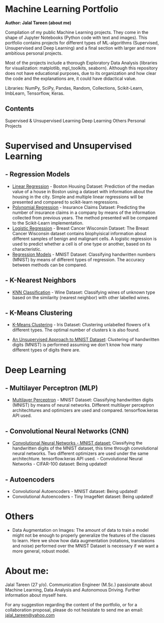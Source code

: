 # Machine Learning Portfolio

**Author: Jalal Tareen (about me)**

Compilation of my public Machine Learning projects. They come in the shape of Jupyter Notebooks (Python code with text and images). This portfolio contains projects for different types of ML-algorithms (Supervised, Unsupervised and Deep Learning) and a final section with larger and more ambitious personal projects.

Most of the projects include a thorough Exploratory Data Analysis (libraries for visualization: matplotlib, mpl_toolkits, seaborn). Although this repository does not have educational purposes, due to its organization and how clear the code and the explanations are, it could have didactical value.

Libraries: NumPy, SciPy, Pandas, Random, Collections, Scikit-Learn, ImbLearn, Tensorflow, Keras.

## Contents
Supervised & Unsupervised Learning
Deep Learning
Others
Personal Projects

# Supervised and Unsupervised Learning
## - Regression Models
   - [Linear Regression](https://github.com/jalaltareen/Machine-learning/blob/master/Codes_and_Datasets/01_Linear-Regression_Boston-Housing-Dataset.ipynb) - Boston Housing Dataset: Prediction of the median value of a house in Boston using a dataset with information about the housing in the city. Simple and multiple linear regressions will be presented and compared to scikit-learn regressions.
   - [Polynomial Regression](https://github.com/jalaltareen/Machine-learning/blob/master/Codes_and_Datasets/02_Polynomial-Regression_Insurance-Dataset.ipynb) - Insurance Claims Dataset: Predicting the number of insurance claims in a company by means of the information collected from previous years. The method presented will be compared to the Scikit-Learn implementation.
   - [Logistic Regression](https://github.com/jalaltareen/Machine-learning/blob/master/Codes_and_Datasets/03_Logistic-Classification_Breast-Cancer-Wisconsin-Dataset.ipynb) - Breast Cancer Wisconsin Dataset: The Breast Cancer Wisconsin dataset contains biophyisical information about different samples of benign and malignant cells. A logistic regression is used to predict whether a cell is of one type or another, based on its characteristic.
   - [Regression Models](https://github.com/jalaltareen/Machine-learning/blob/master/Codes_and_Datasets/07_Regression-Models_MNIST.ipynb) - MNIST Dataset: Classifying handwritten numbers (MNIST) by means of different types of regression. The accuracy between methods can be compared.
## - K-Nearest Neighbors
   -  [KNN Classification](https://github.com/jalaltareen/Machine-learning/blob/master/Codes_and_Datasets/04_KNN-Clasification_Wine-Dataset.ipynb) - Wine Dataset: Classifying wines of unknown type based on the similarity (nearest neighbor) with other labelled wines.
## - K-Means Clustering
   - [K-Means Clustering](https://github.com/jalaltareen/Machine-learning/blob/master/Codes_and_Datasets/05_K-Means-Clustering_Iris-Dataset.ipynb) - Iris Dataset: Clustering unlabelled flowers of k different types. The optimal number of clusters k is also found.
   
   - [An Unsupervised Approach to MNIST Dataset](https://github.com/jalaltareen/Machine-learning/blob/master/Codes_and_Datasets/06_An-Unsupervised-Approach-to-MNIST.ipynb): Clustering of handwritten digits (MNIST) is performed assuming we don't know how many different types of digits there are.
# Deep Learning
## - Multilayer Perceptron (MLP)
   - [Multilayer Perceptron](https://github.com/jalaltareen/Machine-learning/blob/master/Codes_and_Datasets/08_MLP_MNIST.ipynb) - MNIST Dataset: Classifying handwritten digits (MNIST) by means of neural networks. Different multilayer perceptron architechtures and optimizers are used and compared. tensorflow.keras API used.
## - Convolutional Neural Networks (CNN)
   - [Convolutional Neural Networks - MNIST dataset:](https://github.com/jalaltareen/Machine-learning/blob/master/Codes_and_Datasets/10_CNN_MNIST.ipynb) Classifying the handwritten digits of the MNIST dataset, this time through convolutional neural networks. Two different optimizers are used under the same architechture. tensorflow.keras API used.
    - Convolutional Neural Networks - CIFAR-100 dataset: Being updated!
## - Autoencoders
   - Convolutional Autoencoders - MNIST dataset: Being updated!
   - Convolutional Autoencoders - Tiny ImageNet dataset: Being updated!
# Others
 - Data Augmentation on Images: The amount of data to train a model might not be enough to properly generalize the features of the classes to learn. Here we show how data augmentation (rotations, translations and noise) performed over the MNIST Dataset is necessary if we want a more general, robust model.

# About me:
Jalal Tareen (27 y/o). Communication Engineer (M.Sc.) passionate about Machine Learning, Data Analysis and Autonomous Driving. Further information about myself here.

For any suggestion regarding the content of the portfolio, or for a collaboration proposal, please do not hesistate to send me an email: jalal_tareen@yahoo.com
